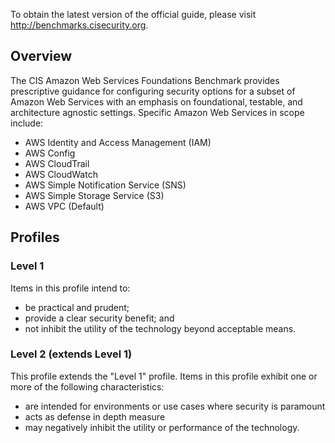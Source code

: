 To obtain the latest version of the official guide, please visit http://benchmarks.cisecurity.org. 

## Overview

The CIS Amazon Web Services Foundations Benchmark provides prescriptive guidance for configuring security options for a subset of Amazon Web Services with an emphasis on foundational, testable, and architecture agnostic settings. Specific Amazon Web Services in scope include:

- AWS Identity and Access Management (IAM)
- AWS Config
- AWS CloudTrail
- AWS CloudWatch
- AWS Simple Notification Service (SNS)
- AWS Simple Storage Service (S3)
- AWS VPC (Default)

## Profiles

### Level 1

Items in this profile intend to:
- be practical and prudent;
- provide a clear security benefit; and
- not inhibit the utility of the technology beyond acceptable means.

### Level 2 (extends Level 1)

This profile extends the "Level 1" profile. Items in this profile exhibit one or more of the following characteristics:
- are intended for environments or use cases where security is paramount
- acts as defense in depth measure
- may negatively inhibit the utility or performance of the technology.